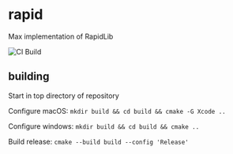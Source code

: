 # rapid
Max implementation of RapidLib

![CI Build](https://github.com/mzed/rapid/workflows/CI/badge.svg)

## building

Start in top directory of repository

Configure macOS:
`mkdir build && cd build && cmake -G Xcode ..`

Configure windows:
`mkdir build && cd build && cmake ..`

Build release:
`cmake --build build --config 'Release'`
